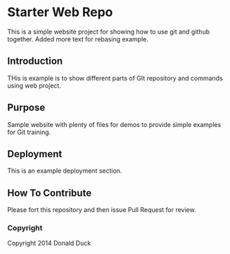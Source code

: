 # Starter Web Repo

This is a simple website project for showing how to use git and github together.
Added more text for rebasing example.

## Introduction

THis is example is to show different parts of GIt repository and commands using web project.

## Purpose

Sample website with plenty of files for demos to provide simple examples for Git training.

## Deployment

This is an example deployment section.

## How To Contribute

Please fort this repository and then issue Pull Request for review.
### Copyright
Copyright 2014 Donald Duck